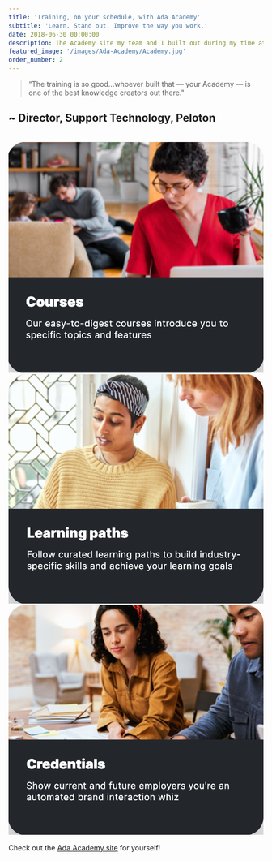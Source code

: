 ```yaml
---
title: 'Training, on your schedule, with Ada Academy'
subtitle: 'Learn. Stand out. Improve the way you work.'
date: 2018-06-30 00:00:00
description: The Academy site my team and I built out during my time at Ada.
featured_image: '/images/Ada-Academy/Academy.jpg'
order_number: 2
---
```



> “The training is so good...whoever built that — your Academy — is one of the best knowledge creators out there."

## ~ Director, Support Technology, Peloton

<br>

<div class="gallery" data-columns="3">
    <img src="/images/Ada-Academy/courses.png">
    <img src="/images/Ada-Academy/learning-path.png">
    <img src="/images/Ada-Academy/credentials.png"> 
   
</div>


Check out the [Ada Academy site](https://www.ada-education.com/pages/about-acx-academy) for yourself!

